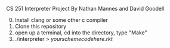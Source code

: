 CS 251 Interpreter Project
By Nathan Mannes and David Goodell

0. Install clang or some other c compiler
1. Clone this repository
2. open up a terminal, cd into the directory, type "Make"
3. ./interpreter > *yourschemecodehere.rkt*
